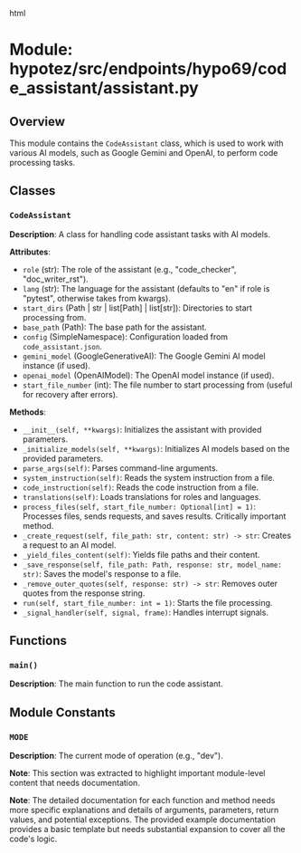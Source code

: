html
<h1>Module: hypotez/src/endpoints/hypo69/code_assistant/assistant.py</h1>

<h2>Overview</h2>
<p>This module contains the <code>CodeAssistant</code> class, which is used to work with various AI models, such as Google Gemini and OpenAI, to perform code processing tasks.</p>

<h2>Classes</h2>

<h3><code>CodeAssistant</code></h3>

<p><strong>Description</strong>: A class for handling code assistant tasks with AI models.</p>

<p><strong>Attributes</strong>:</p>
<ul>
  <li><code>role</code> (str): The role of the assistant (e.g., "code_checker", "doc_writer_rst").</li>
  <li><code>lang</code> (str): The language for the assistant (defaults to "en" if role is "pytest", otherwise takes from kwargs).</li>
  <li><code>start_dirs</code> (Path | str | list[Path] | list[str]): Directories to start processing from.</li>
  <li><code>base_path</code> (Path): The base path for the assistant.</li>
  <li><code>config</code> (SimpleNamespace): Configuration loaded from <code>code_assistant.json</code>.</li>
  <li><code>gemini_model</code> (GoogleGenerativeAI): The Google Gemini AI model instance (if used).</li>
  <li><code>openai_model</code> (OpenAIModel): The OpenAI model instance (if used).</li>
  <li><code>start_file_number</code> (int): The file number to start processing from (useful for recovery after errors).</li>
</ul>

<p><strong>Methods</strong>:</p>
<ul>
  <li><code>__init__(self, **kwargs)</code>: Initializes the assistant with provided parameters.</li>
  <li><code>_initialize_models(self, **kwargs)</code>: Initializes AI models based on the provided parameters.</li>
  <li><code>parse_args(self)</code>: Parses command-line arguments.</li>
  <li><code>system_instruction(self)</code>: Reads the system instruction from a file.</li>
  <li><code>code_instruction(self)</code>: Reads the code instruction from a file.</li>
  <li><code>translations(self)</code>: Loads translations for roles and languages.</li>
  <li><code>process_files(self, start_file_number: Optional[int] = 1)</code>: Processes files, sends requests, and saves results. Critically important method.</li>
  <li><code>_create_request(self, file_path: str, content: str) -> str</code>: Creates a request to an AI model.</li>
  <li><code>_yield_files_content(self)</code>: Yields file paths and their content.</li>
  <li><code>_save_response(self, file_path: Path, response: str, model_name: str)</code>: Saves the model's response to a file.</li>
  <li><code>_remove_outer_quotes(self, response: str) -> str</code>: Removes outer quotes from the response string.</li>
  <li><code>run(self, start_file_number: int = 1)</code>: Starts the file processing.</li>
  <li><code>_signal_handler(self, signal, frame)</code>: Handles interrupt signals.</li>
</ul>

<h2>Functions</h2>

<h3><code>main()</code></h3>

<p><strong>Description</strong>: The main function to run the code assistant.</p>


<h2>Module Constants</h2>

<h3><code>MODE</code></h3>

<p><strong>Description</strong>: The current mode of operation (e.g., "dev").</p>

<p><strong>Note</strong>: This section was extracted to highlight important module-level content that needs documentation.</p>


<p><strong>Note</strong>: The detailed documentation for each function and method needs more specific explanations and details of arguments, parameters, return values, and potential exceptions.  The provided example documentation provides a basic template but needs substantial expansion to cover all the code's logic.</p>

```